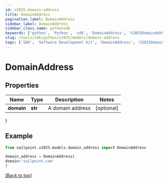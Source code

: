 ```yaml
---
id: v2025-domain-address
title: DomainAddress
pagination_label: DomainAddress
sidebar_label: DomainAddress
sidebar_class_name: pythonsdk
keywords: ['python', 'Python', 'sdk', 'DomainAddress', 'V2025DomainAddress'] 
slug: /tools/sdk/python/v2025/models/domain-address
tags: ['SDK', 'Software Development Kit', 'DomainAddress', 'V2025DomainAddress']
---
```


# DomainAddress


## Properties

Name | Type | Description | Notes
------------ | ------------- | ------------- | -------------
**domain** | **str** | A domain address | [optional] 
}

## Example

```python
from sailpoint.v2025.models.domain_address import DomainAddress

domain_address = DomainAddress(
domain='sailpoint.com'
)

```
[[Back to top]](#) 

